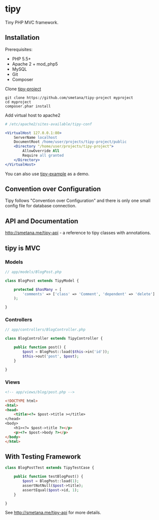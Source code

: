 # tipy

Tiny PHP MVC framework.

## Installation

Prerequisites:

* PHP 5.5+
* Apache 2 + mod_php5
* MySQL
* Git
* Composer

Clone [tipy-project](https://github.com/smetana/tipy-project)

```shell
git clone https://github.com/smetana/tipy-project myproject
cd myproject
composer.phar install
```
Add virtual host to apache2

```apache
# /etc/apache2/sites-available/tipy-conf

<VirtualHost 127.0.0.1:80>
    ServerName localhost
    DocumentRoot /home/user/projects/tipy-project/public
    <Directory "/home/user/projects/tipy-project">
        AllowOverride All
        Require all granted
    </Directory>
</VirtualHost>
```
You can also use [tipy-example](https://github.com/smetana/tipy-example) as a demo.

## Convention over Configuration

Tipy follows "Convention over Configuration" and there is only one small
config file for database connection.

## API and Documentation

http://smetana.me/tipy-api - a reference to tipy classes with annotations.

## tipy is MVC

### Models
```php
// app/models/BlogPost.php

class BlogPost extends TipyModel {

    protected $hasMany = [
        'comments' => ['class' => 'Comment', 'dependent' => 'delete']
    );

}
```
### Controllers
```php
// app/controllers/BlogController.php

class BlogController extends TipyController {

    public function post() {
        $post = BlogPost::load($this->in('id'));
        $this->out('post', $post);
    }

}
```

### Views
```html
<!-- app/views/blog/post.php -->

<!DOCTYPE html>
<html>
<head>
    <title><?= $post->title ></title>
</head>
<body>
    <h1><?= $post->title ?></p>
    <p><?= $post->body ?></p>
</body>
</html>
```
## With Testing Framework

```php
class BlogPostTest extends TipyTestCase {

    public function testBlogPost() {
        $post = BlogPost::load(1);
        assertNotNull($post->title);
        assertEqual($post->id, 1);
    }

}
```

See http://smetana.me/tipy-api for more details.
